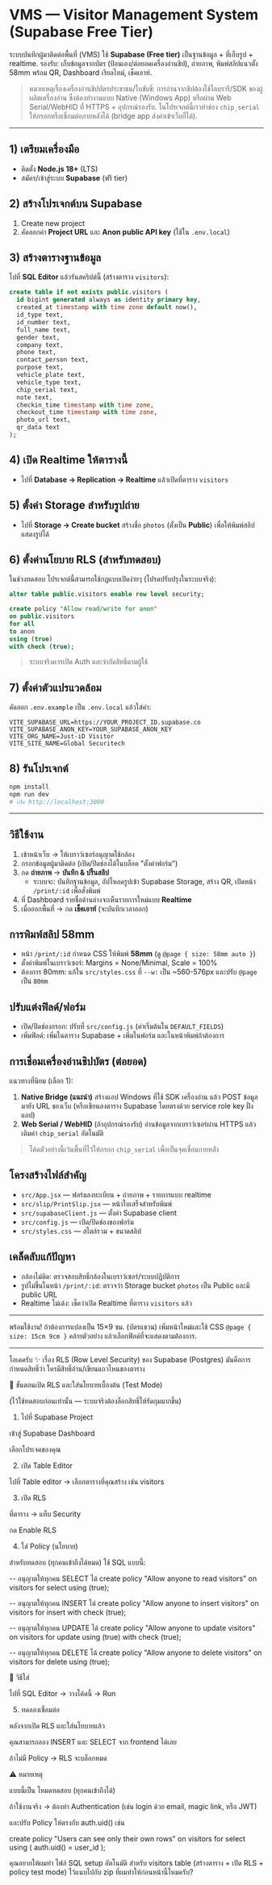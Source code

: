 
# VMS — Visitor Management System (Supabase Free Tier)

ระบบบันทึกผู้มาติดต่อพื้นที่ (VMS) ใช้ **Supabase (Free tier)** เป็นฐานข้อมูล + ที่เก็บรูป + realtime.
รองรับ: เก็บข้อมูลจากบัตร (ป้อนเอง/ต่อยอดเครื่องอ่านชิป), ถ่ายภาพ, พิมพ์สลิปแนวตั้ง 58mm พร้อม QR, Dashboard เรียลไทม์, เช็คเอาท์.

> หมายเหตุเรื่องเครื่องอ่านชิปบัตรประชาชน/ใบขับขี่: การอ่านจากชิปต้องใช้ไลบรารี/SDK ของผู้ผลิตเครื่องอ่าน ซึ่งต้องทำงานแบบ Native (Windows App) หรือผ่าน Web Serial/WebHID ที่ HTTPS + อุปกรณ์รองรับ.
> ในโปรเจกต์นี้เราทำช่อง `chip_serial` ให้กรอกหรือเชื่อมต่อภายหลังได้ (bridge app ส่งค่าเข้าเว็บก็ได้).

---

## 1) เตรียมเครื่องมือ
- ติดตั้ง **Node.js 18+** (LTS)
- สมัคร/เข้าสู่ระบบ **Supabase** (ฟรี tier)

## 2) สร้างโปรเจกต์บน Supabase
1. Create new project
2. คัดลอกค่า **Project URL** และ **Anon public API key** (ใช้ใน `.env.local`)

## 3) สร้างตารางฐานข้อมูล
ไปที่ **SQL Editor** แล้วรันสคริปต์นี้ (สร้างตาราง `visitors`):
```sql
create table if not exists public.visitors (
  id bigint generated always as identity primary key,
  created_at timestamp with time zone default now(),
  id_type text,
  id_number text,
  full_name text,
  gender text,
  company text,
  phone text,
  contact_person text,
  purpose text,
  vehicle_plate text,
  vehicle_type text,
  chip_serial text,
  note text,
  checkin_time timestamp with time zone,
  checkout_time timestamp with time zone,
  photo_url text,
  qr_data text
);
```

## 4) เปิด Realtime ให้ตารางนี้
- ไปที่ **Database → Replication → Realtime** แล้วเปิดที่ตาราง `visitors`

## 5) ตั้งค่า Storage สำหรับรูปถ่าย
- ไปที่ **Storage → Create bucket** สร้างชื่อ `photos` (ตั้งเป็น **Public**) เพื่อให้พิมพ์สลิปแสดงรูปได้

## 6) ตั้งค่านโยบาย RLS (สำหรับทดสอบ)
ในช่วงทดสอบ โปรเจกต์นี้สามารถใช้กฎแบบเปิดง่ายๆ (โปรดปรับปรุงในระบบจริง):
```sql
alter table public.visitors enable row level security;

create policy "Allow read/write for anon"
on public.visitors
for all
to anon
using (true)
with check (true);
```
> ระบบจริงควรเปิด Auth และจำกัดสิทธิ์ตามผู้ใช้

## 7) ตั้งค่าตัวแปรแวดล้อม
คัดลอก `.env.example` เป็น `.env.local` แล้วใส่ค่า:
```
VITE_SUPABASE_URL=https://YOUR_PROJECT_ID.supabase.co
VITE_SUPABASE_ANON_KEY=YOUR_SUPABASE_ANON_KEY
VITE_ORG_NAME=Just-iD Visitor
VITE_SITE_NAME=Global Securitech
```

## 8) รันโปรเจกต์
```bash
npm install
npm run dev
# เปิด http://localhost:3000
```

---

## วิธีใช้งาน
1. เข้าหน้าเว็บ → ให้เบราว์เซอร์อนุญาตใช้กล้อง
2. กรอกข้อมูลผู้มาติดต่อ (เปิด/ปิดช่องได้ในบล็อค "ตั้งค่าฟอร์ม")
3. กด **ถ่ายภาพ** → **บันทึก & ปริ้นสลิป**
   - ระบบจะ: บันทึกฐานข้อมูล, อัปโหลดรูปเข้า Supabase Storage, สร้าง QR, เปิดหน้า `/print/:id` เพื่อสั่งพิมพ์
4. ที่ Dashboard รายชื่อด้านล่างจะเห็นรายการใหม่แบบ **Realtime**
5. เมื่อออกพื้นที่ → กด **เช็คเอาท์** (จะบันทึกเวลาออก)

## การพิมพ์สลิป 58mm
- หน้า `/print/:id` กำหนด CSS ให้พิมพ์ **58mm** (ดู `@page { size: 58mm auto }`)
- ตั้งค่าพิมพ์ในเบราว์เซอร์: Margins = None/Minimal, Scale = 100%
- ต้องการ 80mm: แก้ใน `src/styles.css` ที่ `--w:` เป็น ~560-576px และปรับ `@page` เป็น `80mm`

## ปรับแต่งฟิลด์/ฟอร์ม
- เปิด/ปิดช่องกรอก: ปรับที่ `src/config.js` (ค่าเริ่มต้นใน `DEFAULT_FIELDS`)
- เพิ่มฟิลด์: เพิ่มในตาราง Supabase + เพิ่มในฟอร์ม และในหน้าพิมพ์ถ้าต้องการ

## การเชื่อมเครื่องอ่านชิปบัตร (ต่อยอด)
แนวทางที่นิยม (เลือก 1):
1) **Native Bridge (แนะนำ)** สร้างแอป Windows ที่ใช้ SDK เครื่องอ่าน แล้ว POST ข้อมูลมายัง URL ของเว็บ (หรือเขียนลงตาราง Supabase โดยตรงด้วย service role key ฝั่งแอป)  
2) **Web Serial / WebHID** (ถ้าอุปกรณ์รองรับ) อ่านข้อมูลจากเบราว์เซอร์ผ่าน HTTPS แล้วเติมค่า `chip_serial` อัตโนมัติ

> โค้ดตัวอย่างนี้เว้นพื้นที่ไว้ให้กรอก `chip_serial` เพื่อเป็นจุดเชื่อมภายหลัง

## โครงสร้างไฟล์สำคัญ
- `src/App.jsx` — ฟอร์มลงทะเบียน + ถ่ายภาพ + รายการแบบ realtime
- `src/slip/PrintSlip.jsx` — หน้าใบเสร็จสำหรับพิมพ์
- `src/supabaseClient.js` — ตั้งค่า Supabase client
- `src/config.js` — เปิด/ปิดช่องของฟอร์ม
- `src/styles.css` — สไตล์รวม + ขนาดสลิป

## เคล็ดลับแก้ปัญหา
- กล้องไม่ติด: ตรวจสอบสิทธิ์กล้องในเบราว์เซอร์/ระบบปฏิบัติการ
- รูปไม่ขึ้นในหน้า `/print/:id`: ตรวจว่า Storage bucket `photos` เป็น Public และมี public URL
- Realtime ไม่เด้ง: เช็คว่าเปิด Realtime ที่ตาราง `visitors` แล้ว

---

พร้อมใช้งาน! ถ้าต้องการแปลงเป็น 15×9 ซม. (บัตรแขวน) เพิ่มหน้าใหม่และใช้ CSS `@page { size: 15cm 9cm }` คล้ายตัวอย่าง แล้วเลือกฟิลด์ที่จะแสดงตามต้องการ.


------------
โอเคครับ ✨
เรื่อง RLS (Row Level Security) ของ Supabase (Postgres) มันคือการกำหนดสิทธิ์ว่า ใครมีสิทธิ์อ่าน/เขียนแถวไหนของตาราง

🔹 ขั้นตอนเปิด RLS และใส่นโยบายเบื้องต้น (Test Mode)

(ไว้ใช้ทดสอบก่อนเท่านั้น — ระบบจริงต้องล็อกสิทธิ์ให้รัดกุมมากขึ้น)

1. ไปที่ Supabase Project

เข้าสู่ Supabase Dashboard

เลือกโปรเจคของคุณ

2. เปิด Table Editor

ไปที่ Table editor → เลือกตารางที่คุณสร้าง เช่น visitors

3. เปิด RLS

ที่ตาราง → แท็บ Security

กด Enable RLS

4. ใส่ Policy (นโยบาย)

สำหรับทดสอบ (ทุกคนเข้าถึงได้หมด) ใช้ SQL แบบนี้:

-- อนุญาตให้ทุกคน SELECT ได้
create policy "Allow anyone to read visitors"
on visitors
for select
using (true);

-- อนุญาตให้ทุกคน INSERT ได้
create policy "Allow anyone to insert visitors"
on visitors
for insert
with check (true);

-- อนุญาตให้ทุกคน UPDATE ได้
create policy "Allow anyone to update visitors"
on visitors
for update
using (true)
with check (true);

-- อนุญาตให้ทุกคน DELETE ได้
create policy "Allow anyone to delete visitors"
on visitors
for delete
using (true);


📌 วิธีใส่

ไปที่ SQL Editor → วางโค้ดนี้ → Run

5. ทดลองเชื่อมต่อ

หลังจากเปิด RLS และใส่นโยบายแล้ว

คุณสามารถลอง INSERT และ SELECT จาก frontend ได้เลย

ถ้าไม่มี Policy → RLS จะบล็อกหมด

⚠️ หมายเหตุ

แบบนี้เป็น โหมดทดสอบ (ทุกคนเข้าถึงได้)

ถ้าใช้งานจริง → ต้องทำ Authentication (เช่น login ด้วย email, magic link, หรือ JWT)

และปรับ Policy ให้ตรงกับ auth.uid() เช่น

create policy "Users can see only their own rows"
on visitors
for select
using ( auth.uid() = user_id );


คุณอยากให้ผมทำ ไฟล์ SQL setup อัตโนมัติ สำหรับ visitors table (สร้างตาราง + เปิด RLS + policy test mode) ไว้แนบไปกับ zip ที่ผมทำให้ก่อนหน้านี้ไหมครับ?
